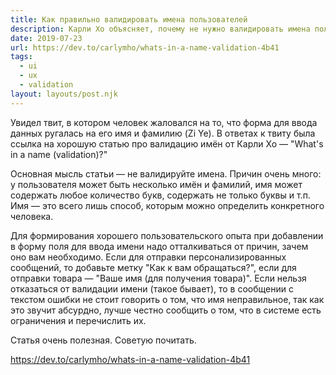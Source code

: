 ```yaml
---
title: Как правильно валидировать имена пользователей
description: Карли Хо объясняет, почему не нужно валидировать имена пользователей
date: 2019-07-23
url: https://dev.to/carlymho/whats-in-a-name-validation-4b41
tags:
  - ui
  - ux
  - validation
layout: layouts/post.njk
---
```

Увидел твит, в котором человек жаловался на то, что форма для ввода данных ругалась на его имя и фамилию (Zi Ye). В ответах к твиту была ссылка на хорошую статью про валидацию имён от Карли Хо — "What's in a name (validation)?"

Основная мысль статьи — не валидируйте имена. Причин очень много: у пользователя может быть несколько имён и фамилий, имя может содержать любое количество букв, содержать не только буквы и т.п. Имя — это всего лишь способ, которым можно определить конкретного человека.

Для формирования хорошего пользовательского опыта при добавлении в форму поля для ввода имени надо отталкиваться от причин, зачем оно вам необходимо. Если для отправки персонализированных сообщений, то добавьте метку "Как к вам обращаться?", если для отправки товара — "Ваше имя (для получения товара)". Если нельзя отказаться от валидации имени (такое бывает), то в сообщении с текстом ошибки не стоит говорить о том, что имя неправильное, так как это звучит абсурдно, лучше честно сообщить о том, что в системе есть ограничения и перечислить их.

Статья очень полезная. Советую почитать.

https://dev.to/carlymho/whats-in-a-name-validation-4b41
